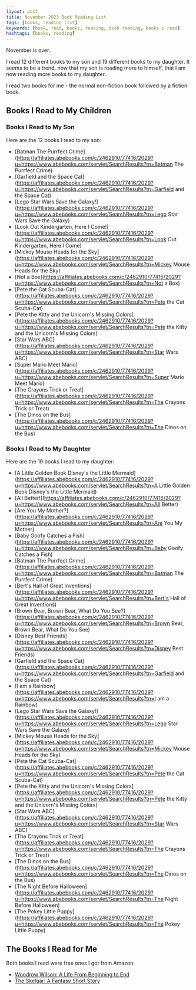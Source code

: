 ```yaml
---
layout: post
title: November 2023 Book Reading List
tags: [books, reading list]
keywords: [book, read, books, reading, book reading, books i read]
hashtags: [books, reading]
---
```


November is over.

I read 12 different books to my son and 19 different books to my daughter. It seems to be a trend, now that my son is reading more to himself, that I am now reading more books to my daughter.

I read two books for me - the normal non-fiction book followed by a fiction book.

## Books I Read to My Children

### Books I Read to My Son

Here are the 12 books I read to my son:

* [Batman The Purrfect Crime](https://affiliates.abebooks.com/c/2462910/77416/2029?u=https://www.abebooks.com/servlet/SearchResults?tn=Batman The Purrfect Crime)
* [Garfield and the Space Cat](https://affiliates.abebooks.com/c/2462910/77416/2029?u=https://www.abebooks.com/servlet/SearchResults?tn=Garfield and the Space Cat)
* [Lego Star Wars Save the Galaxy!](https://affiliates.abebooks.com/c/2462910/77416/2029?u=https://www.abebooks.com/servlet/SearchResults?tn=Lego Star Wars Save the Galaxy)
* [Look Out Kindergarten, Here I Come!](https://affiliates.abebooks.com/c/2462910/77416/2029?u=https://www.abebooks.com/servlet/SearchResults?tn=Look Out Kindergarten, Here I Come)
* [Mickey Mouse Heads for the Sky](https://affiliates.abebooks.com/c/2462910/77416/2029?u=https://www.abebooks.com/servlet/SearchResults?tn=Mickey Mouse Heads for the Sky)
* [Not a Box](https://affiliates.abebooks.com/c/2462910/77416/2029?u=https://www.abebooks.com/servlet/SearchResults?tn=Not a Box)
* [Pete the Cat Scuba-Cat](https://affiliates.abebooks.com/c/2462910/77416/2029?u=https://www.abebooks.com/servlet/SearchResults?tn=Pete the Cat Scuba-Cat)
* [Pete the Kitty and the Unicorn's Missing Colors](https://affiliates.abebooks.com/c/2462910/77416/2029?u=https://www.abebooks.com/servlet/SearchResults?tn=Pete the Kitty and the Unicorn's Missing Colors)
* [Star Wars ABC](https://affiliates.abebooks.com/c/2462910/77416/2029?u=https://www.abebooks.com/servlet/SearchResults?tn=Star Wars ABC)
* [Super Mario Meet Mario](https://affiliates.abebooks.com/c/2462910/77416/2029?u=https://www.abebooks.com/servlet/SearchResults?tn=Super Mario Meet Mario)
* [The Crayons Trick or Treat](https://affiliates.abebooks.com/c/2462910/77416/2029?u=https://www.abebooks.com/servlet/SearchResults?tn=The Crayons Trick or Treat)
* [The Dinos on the Bus](https://affiliates.abebooks.com/c/2462910/77416/2029?u=https://www.abebooks.com/servlet/SearchResults?tn=The Dinos on the Bus)

### Books I Read to My Daughter

Here are the 19 books I read to my daughter:

* [A Little Golden Book Disney's the Little Mermaid](https://affiliates.abebooks.com/c/2462910/77416/2029?u=https://www.abebooks.com/servlet/SearchResults?tn=A Little Golden Book Disney's the Little Mermaid)
* [All Better!](https://affiliates.abebooks.com/c/2462910/77416/2029?u=https://www.abebooks.com/servlet/SearchResults?tn=All Better)
* [Are You My Mother?](https://affiliates.abebooks.com/c/2462910/77416/2029?u=https://www.abebooks.com/servlet/SearchResults?tn=Are You My Mother)
* [Baby Goofy Catches a Fish](https://affiliates.abebooks.com/c/2462910/77416/2029?u=https://www.abebooks.com/servlet/SearchResults?tn=Baby Goofy Catches a Fish)
* [Batman The Purrfect Crime](https://affiliates.abebooks.com/c/2462910/77416/2029?u=https://www.abebooks.com/servlet/SearchResults?tn=Batman The Purrfect Crime)
* [Bert's Hall of Great Inventions](https://affiliates.abebooks.com/c/2462910/77416/2029?u=https://www.abebooks.com/servlet/SearchResults?tn=Bert's Hall of Great Inventions)
* [Brown Bear, Brown Bear, What Do You See?](https://affiliates.abebooks.com/c/2462910/77416/2029?u=https://www.abebooks.com/servlet/SearchResults?tn=Brown Bear, Brown Bear, What Do You See)
* [Disney Best Friends](https://affiliates.abebooks.com/c/2462910/77416/2029?u=https://www.abebooks.com/servlet/SearchResults?tn=Disney Best Friends)
* [Garfield and the Space Cat](https://affiliates.abebooks.com/c/2462910/77416/2029?u=https://www.abebooks.com/servlet/SearchResults?tn=Garfield and the Space Cat)
* [I am a Rainbow](https://affiliates.abebooks.com/c/2462910/77416/2029?u=https://www.abebooks.com/servlet/SearchResults?tn=I am a Rainbow)
* [Lego Star Wars Save the Galaxy!](https://affiliates.abebooks.com/c/2462910/77416/2029?u=https://www.abebooks.com/servlet/SearchResults?tn=Lego Star Wars Save the Galaxy)
* [Mickey Mouse Heads for the Sky](https://affiliates.abebooks.com/c/2462910/77416/2029?u=https://www.abebooks.com/servlet/SearchResults?tn=Mickey Mouse Heads for the Sky)
* [Pete the Cat Scuba-Cat](https://affiliates.abebooks.com/c/2462910/77416/2029?u=https://www.abebooks.com/servlet/SearchResults?tn=Pete the Cat Scuba-Cat)
* [Pete the Kitty and the Unicorn's Missing Colors](https://affiliates.abebooks.com/c/2462910/77416/2029?u=https://www.abebooks.com/servlet/SearchResults?tn=Pete the Kitty and the Unicorn's Missing Colors)
* [Star Wars ABC](https://affiliates.abebooks.com/c/2462910/77416/2029?u=https://www.abebooks.com/servlet/SearchResults?tn=Star Wars ABC)
* [The Crayons Trick or Treat](https://affiliates.abebooks.com/c/2462910/77416/2029?u=https://www.abebooks.com/servlet/SearchResults?tn=The Crayons Trick or Treat)
* [The Dinos on the Bus](https://affiliates.abebooks.com/c/2462910/77416/2029?u=https://www.abebooks.com/servlet/SearchResults?tn=The Dinos on the Bus)
* [The Night Before Halloween](https://affiliates.abebooks.com/c/2462910/77416/2029?u=https://www.abebooks.com/servlet/SearchResults?tn=The Night Before Halloween)
* [The Pokey Little Puppy](https://affiliates.abebooks.com/c/2462910/77416/2029?u=https://www.abebooks.com/servlet/SearchResults?tn=The Pokey Little Puppy)

## The Books I Read for Me

Both books I read were free ones I got from Amazon:

* [Woodrow Wilson: A Life From Beginning to End](https://www.amazon.com/Woodrow-Wilson-Beginning-Biographies-Presidents-ebook/dp/B01N36VJEU/?tag=hendrixjoseph-20)
* [The Skelgar: A Fantasy Short Story](https://www.amazon.com/Skelgar-Fantasy-Short-Story-ebook/dp/B0866D86WH/?tag=hendrixjoseph-20)
